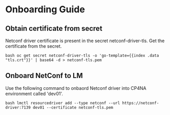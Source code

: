 # Onboarding Guide

## Obtain certificate from secret

Netconf driver certificate is present in the secret netconf-driver-tls. Get the certificate from the secret.

```bash oc get secret netconf-driver-tls -o 'go-template={{index .data "tls.crt"}}' | base64 -d > netconf-tls.pem```

## Onboard NetConf to LM
 
Use the following command to onbaord Netconf driver into CP4NA environment called 'dev01'.

```bash lmctl resourcedriver add --type netconf --url https://netconf-driver:7139 dev01 --certificate netconf-tls.pem```